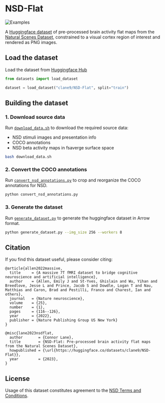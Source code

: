 # NSD-Flat

![Examples](.github/images/examples.png)

A [Huggingface dataset](https://huggingface.co/datasets/clane9/NSD-Flat) of pre-processed brain activity flat maps from the [Natural Scenes Dataset](https://naturalscenesdataset.org/), constrained to a visual cortex region of interest and rendered as PNG images.

## Load the dataset

Load the dataset from [Huggingface Hub](https://huggingface.co/datasets/clane9/NSD-Flat)

```python
from datasets import load_dataset

dataset = load_dataset("clane9/NSD-Flat", split="train")
```

## Building the dataset

### 1. Download source data

Run [`download_data.sh`](download_data.sh) to download the required source data:

- NSD stimuli images and presentation info
- COCO annotations
- NSD beta activity maps in fsaverge surface space

```bash
bash download_data.sh
```

### 2. Convert the COCO annotations

Run  [`convert_nsd_annotations.py`](convert_nsd_annotations.py) to crop and reorganize the COCO annotations for NSD.

```bash
python convert_nsd_annotations.py
```

### 3. Generate the dataset

Run [`generate_dataset.py`](generate_dataset.py) to generate the huggingface dataset in Arrow format.

```bash
python generate_dataset.py --img_size 256 --workers 8
```

## Citation

If you find this dataset useful, please consider citing:

```
@article{allen2022massive,
  title     = {A massive 7T fMRI dataset to bridge cognitive neuroscience and artificial intelligence},
  author    = {Allen, Emily J and St-Yves, Ghislain and Wu, Yihan and Breedlove, Jesse L and Prince, Jacob S and Dowdle, Logan T and Nau, Matthias and Caron, Brad and Pestilli, Franco and Charest, Ian and others},
  journal   = {Nature neuroscience},
  volume    = {25},
  number    = {1},
  pages     = {116--126},
  year      = {2022},
  publisher = {Nature Publishing Group US New York}
}
```

```
@misc{lane2023nsdflat,
  author       = {Connor Lane},
  title        = {NSD-Flat: Pre-processed brain activity flat maps from the Natural Scenes Dataset},
  howpublished = {\url{https://huggingface.co/datasets/clane9/NSD-Flat}},
  year         = {2023},
}
```

## License

Usage of this dataset constitutes agreement to the [NSD Terms and Conditions](https://cvnlab.slite.page/p/IB6BSeW_7o/Terms-and-Conditions).